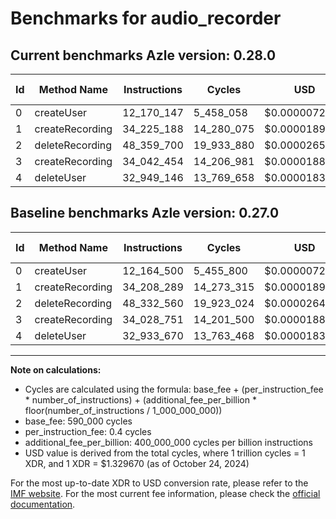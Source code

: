 # Benchmarks for audio_recorder

## Current benchmarks Azle version: 0.28.0

| Id  | Method Name     | Instructions | Cycles     | USD           | USD/Million Calls | Change                           |
| --- | --------------- | ------------ | ---------- | ------------- | ----------------- | -------------------------------- |
| 0   | createUser      | 12_170_147   | 5_458_058  | $0.0000072574 | $7.25             | <font color="red">+5_647</font>  |
| 1   | createRecording | 34_225_188   | 14_280_075 | $0.0000189878 | $18.98            | <font color="red">+16_899</font> |
| 2   | deleteRecording | 48_359_700   | 19_933_880 | $0.0000265055 | $26.50            | <font color="red">+27_140</font> |
| 3   | createRecording | 34_042_454   | 14_206_981 | $0.0000188906 | $18.89            | <font color="red">+13_703</font> |
| 4   | deleteUser      | 32_949_146   | 13_769_658 | $0.0000183091 | $18.30            | <font color="red">+15_476</font> |

## Baseline benchmarks Azle version: 0.27.0

| Id  | Method Name     | Instructions | Cycles     | USD           | USD/Million Calls |
| --- | --------------- | ------------ | ---------- | ------------- | ----------------- |
| 0   | createUser      | 12_164_500   | 5_455_800  | $0.0000072544 | $7.25             |
| 1   | createRecording | 34_208_289   | 14_273_315 | $0.0000189788 | $18.97            |
| 2   | deleteRecording | 48_332_560   | 19_923_024 | $0.0000264910 | $26.49            |
| 3   | createRecording | 34_028_751   | 14_201_500 | $0.0000188833 | $18.88            |
| 4   | deleteUser      | 32_933_670   | 13_763_468 | $0.0000183009 | $18.30            |

---

**Note on calculations:**

- Cycles are calculated using the formula: base_fee + (per_instruction_fee \* number_of_instructions) + (additional_fee_per_billion \* floor(number_of_instructions / 1_000_000_000))
- base_fee: 590_000 cycles
- per_instruction_fee: 0.4 cycles
- additional_fee_per_billion: 400_000_000 cycles per billion instructions
- USD value is derived from the total cycles, where 1 trillion cycles = 1 XDR, and 1 XDR = $1.329670 (as of October 24, 2024)

For the most up-to-date XDR to USD conversion rate, please refer to the [IMF website](https://www.imf.org/external/np/fin/data/rms_sdrv.aspx).
For the most current fee information, please check the [official documentation](https://internetcomputer.org/docs/current/developer-docs/gas-cost#execution).
